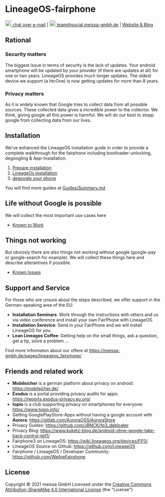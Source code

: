 # LineageOS-fairphone

[<img src="https://domaindrivenarchitecture.org/img/delta-chat.svg" width=20 alt="DeltaChat"> chat over e-mail](mailto:buero@meissa-gmbh.de?subject=community-chat) | [<img src="https://meissa-gmbh.de/img/community/Mastodon_Logotype.svg" width=20 alt="team@social.meissa-gmbh.de"> team@social.meissa-gmbh.de](https://social.meissa-gmbh.de/@team) | [Website & Blog](https://domaindrivenarchitecture.org)

## Rational
### Security matters

The biggest issue in terms of security is the lack of updates. Your android smartphone will be updated by your provider (if there are updates at all) for one or two years. LineageOS provides much longer updates. The oldest device we support (a htcOne) is now getting updates for more than 8 years.


### Privacy matters

As it is widely known that Google tries to collect data from all possible sources. These collected data gives a incredible power to the collector. We think, giving google all this power is harmful. We will do our best to stopp google from collecting data from our lives.


## Installation

We've enhanced the LineageOS installation guide in order to provide a complete walkthrough for the fairphone including bootloader-unlocking, degoogling & App-Installation.

1. [Prepare installation](Guides/PrepareInstallation.md)
2. [LineageOs installation](Guides/LineageOsInstallation.md)
3. [degoogle your phone](Guides/DegoogleLineageOs.md)

You will find more guides at [Guides/Summary.md](Guides/Summary.md)

## Life without Google is possible

We will collect the most important use cases here

* [Known to Work](KnownToWork/Summary.md)


## Things not working

But obviosly there are also things not working without google (google-pay  or google-search for example). We will collect these things here and describe alterantives if possible.

* [Known Issues](KnownIssues/Summary.md)


## Support and Service

For those who are unsure about the steps described, we offer support in the German-speaking area of the EU:
* **Installation Seminars**: Work through the instructions with others and us via video conference and install your own FairPhone with LineageOS.
* **Installation Serevice**: Send in your FairPhone and we will install LineageOS for you.
* **Lean Lineagos Coffee**: Getting help on the small things, ask a question, get a tip, solve a problem ...

Find more infromaton about our offere at https://meissa-gmbh.de/pages/lineageos_fairphone/


## Friends and related work

* **Mobilsicher** is a german platform about privacy on android: https://mobilsicher.de/
* **Exodus** is a portal providing privacy audits for apps: https://reports.exodus-privacy.eu.org/
* **topio** is a club supporting privacy on smartphones for everyone: https://www.topio.info/
* Getting GooglePlayStore-Apps without having a google account with **Aurora**: https://gitlab.com/AuroraOSS/AuroraStore
* Privacy Guides: https://github.com/JBNCK/fp3_debloater
* Privacy Blog: https://www.kuketz-blog.de/android-ohne-google-take-back-control-teil1/
* Fairphone3 on LineageOS: https://wiki.lineageos.org/devices/FP3/
* LineageOS Source on Github: https://github.com/LineageOS
* Fairphone / LineageOS / Developer Community: https://github.com/WeAreFairphone

## License

Copyright © 2021 meissa GmbH
Licensed under the [Creative Commons Attribution-ShareAlike 4.0 International License](LICENSE) (the "License")
